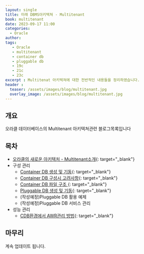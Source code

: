 ```yaml
---
layout: single
title: 미래 DBMS아키텍쳐 - Multitenant 
book: multitenant
date: 2023-09-17 11:00
categories: 
  - Oracle
author: 
tags: 
   - Oracle
   - multitenant
   - container db
   - pluggable db
   - 19c
   - 21c
   - 23c
excerpt : Multitenat 아키텍쳐에 대한 전반적인 내용들을 정리하였습니다.
header :
  teaser: /assets/images/blog/multitenant.jpg
  overlay_image: /assets/images/blog/multitenant.jpg
---
```


## 개요 

오라클 데이터베이스의 Multitenant 아키텍쳐관련 블로그목록입니다

## 목차

- [오라클의 새로운 아키텍처 - Multitenant소개](/blog/oracle/What-is-the-multitenant){: target="_blank"}
- 구성 관리
  - [Container DB 생성 및 기동](/blog/oracle/how-to-create-containerdb){: target="_blank"}
  - [Container DB 구성시 고려사항](/blog/oracle/consideration-for-containerdb){: target="_blank"}
  - [Container DB 파일 구조 ](/blog/oracle/what-containerdb-consist-of/){: target="_blank"}
  - [Pluggable DB 생성 및 기동](/blog/oracle/how-to-create-pluggabledb/){: target="_blank"}
  - (작성예정)Pluggable DB 활용 예제
  - (작성예정)Pluggable DB 서비스 관리
- 성능 관리
  - [CDB환경에서 AWR관리 방법](/blog/oracle/how-to-manage-awr-on-cdb/){: target="_blank"}


## 마무리 
계속 업데이트 됩니다.